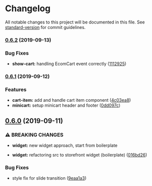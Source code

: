 # Changelog

All notable changes to this project will be documented in this file. See [standard-version](https://github.com/conventional-changelog/standard-version) for commit guidelines.

### [0.6.2](https://github.com/ecomclub/widget-minicart/compare/v0.6.1...v0.6.2) (2019-09-13)


### Bug Fixes

* **show-cart:** handling EcomCart event correctly ([1112925](https://github.com/ecomclub/widget-minicart/commit/1112925))

### [0.6.1](https://github.com/ecomclub/widget-minicart/compare/v0.6.0...v0.6.1) (2019-09-12)


### Features

* **cart-item:** add and handle cart item component ([4c03ea8](https://github.com/ecomclub/widget-minicart/commit/4c03ea8))
* **minicart:** setup minicart header and footer ([0dd097c](https://github.com/ecomclub/widget-minicart/commit/0dd097c))

## [0.6.0](https://github.com/ecomclub/widget-minicart/compare/v0.3.0...v0.6.0) (2019-09-11)


### ⚠ BREAKING CHANGES

* **widget:** new widget approach, start from boilerplate

* **widget:** refactoring src to storefront widget (boilerplate) ([016bd26](https://github.com/ecomclub/widget-minicart/commit/016bd26))


### Bug Fixes

* style fix for slide transition ([9eaa1a3](https://github.com/ecomclub/widget-minicart/commit/9eaa1a3))
